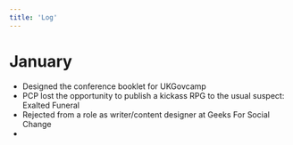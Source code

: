 ```yaml
---
title: 'Log'
---
```


# January
- Designed the conference booklet for UKGovcamp
- PCP lost the opportunity to publish a kickass RPG to the usual suspect: Exalted Funeral
- Rejected from a role as writer/content designer at Geeks For Social Change
- 